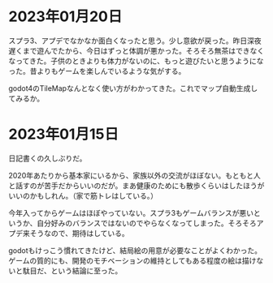 # 2023年01月20日

スプラ3、アプデでなかなか面白くなったと思う。少し意欲が戻った。昨日深夜遅くまで遊んでたから、今日はずっと体調が悪かった。そろそろ無茶はできなくなってきた。子供のときよりも体力がないのに、もっと遊びたいと思うようになった。昔よりもゲームを楽しんでいるような気がする。

godot4のTileMapなんとなく使い方がわかってきた。これでマップ自動生成してみるか。



# 2023年01月15日

日記書くの久しぶりだ。

2020年あたりから基本家にいるから、家族以外の交流がほぼない。もともと人と話すのが苦手だからいいのだが。まあ健康のためにも散歩くらいはしたほうがいいのかもしれん。（家で筋トレはしている。）

今年入ってからゲームはほぼやっていない。スプラ3もゲームバランスが悪いというか、自分好みのバランスではないのでやらなくなってしまった。そろそろアプデ来そうなので、期待はしている。

godotもけっこう慣れてきたけど、結局絵の用意が必要なことがよくわかった。ゲームの質的にも、開発のモチベーションの維持としてもある程度の絵は描けないと駄目だ、という結論に至った。



